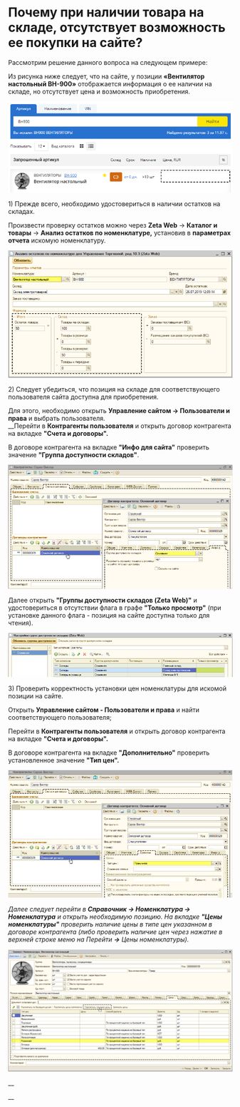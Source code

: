 # Почему при наличии товара на складе, отсутствует возможность ее покупки на сайте?

Рассмотрим решение данного вопроса на следующем примере:

Из рисунка ниже следует, что на сайте, у позиции **«Вентилятор настольный ВН-900»** отображается информация о ее наличии на складе, но отсутствует цена и возможность приобретения.

![](../.gitbook/assets/image-15%20%281%29.png)

1\) Прежде  всего, необходимо удостовериться в наличии остатков на складах.

Произвести проверку остатков можно через **Zeta Web** → **Каталог и товары** → **Анализ остатков по номенклатуре,** установив в **параметрах отчета** искомую номенклатуру.

![](../.gitbook/assets/image-16.png)

2\) Следует убедиться, что позиция на складе для соответствующего пользователя сайта доступна для приобретения.

Для этого, необходимо открыть **Управление сайтом → Пользователи и права** и выбрать пользователя.  
__Перейти в **Контрагенты пользователя** и открыть договор контрагента на вкладке **"Счета и договоры".**   
  
В договоре контрагента на вкладке **"Инфо для сайта"** проверить значение **"Группа доступности складов"**.

![](../.gitbook/assets/image-18.png)

Далее открыть **"Группы доступности складов \(Zeta Web\)"** и удостовериться в отсутствии флага в графе **"Только просмотр"** \(при установке данного флага - позиция на сайте доступна только для чтения\).

![](../.gitbook/assets/image-20.png)

3\) Проверить корректность установки цен номенклатуры для искомой позиции на сайте.

Открыть **Управление сайтом - Пользователи и права** и найти соответствующего пользователя;

Перейти в **Контрагенты пользователя** и открыть договор контрагента на вкладке **"Счета и договоры".** 

В договоре контрагента на вкладке **"Дополнительно"** проверить установленное значение **"Тип цен".**

![](../.gitbook/assets/image-19.png)

_Далее следует перейти в **Справочник → Номенклатура → Номенклатура** и открыть необходимую  позицию. На вкладке **"Цены номенклатуры"** проверить наличие цены в типе цен указанном в договоре контрагента \(либо проверить наличие цен через нажатие в верхней строке меню на Перейти **→** Цены номенклатуры\)._

![](../.gitbook/assets/image-21.png)

\_\_

\_\_

